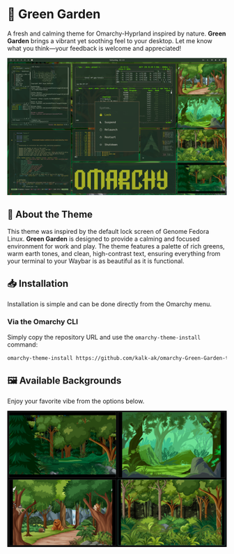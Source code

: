 # 🌳 Green Garden

A fresh and calming theme for Omarchy-Hyprland inspired by nature. **Green Garden** brings a vibrant yet soothing feel to your desktop. Let me know what you think—your feedback is welcome and appreciated! 


![Green Garden Theme Screenshot](https://raw.githubusercontent.com/kalk-ak/Stash/master/Omarchy-Green-Garden-Images/omarchy-lush-green.png)

## 🌿 About the Theme

This theme was inspired by the default lock screen of Genome Fedora Linux. **Green Garden** is designed to provide a calming and focused environment for work and play. The theme features a palette of rich greens, warm earth tones, and clean, high-contrast text, ensuring everything from your terminal to your Waybar is as beautiful as it is functional.


## 📥 Installation

Installation is simple and can be done directly from the Omarchy menu.

### Via the Omarchy CLI

Simply copy the repository URL and use the `omarchy-theme-install` command:

```bash
omarchy-theme-install https://github.com/kalk-ak/omarchy-Green-Garden-theme.git
```



## 🖼️ Available Backgrounds
Enjoy your favorite vibe from the options below.

![Green Garden Theme Screenshot](https://raw.githubusercontent.com/kalk-ak/Stash/master/Omarchy-Green-Garden-Images/background.png)
